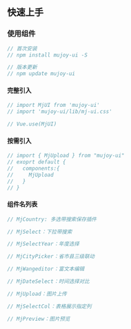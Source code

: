 <!--
 * @Description: 快速开始文档
 * @Author: panrui
 * @Date: 2021-05-26 11:06:53
 * @LastEditTime: 2021-06-15 11:45:46
 * @LastEditors: panrui
 * 不忘初心,不负梦想
-->

## 快速上手

### 使用组件

```js
// 首次安装
// npm install mujoy-ui -S

// 版本更新
// npm update mujoy-ui
```

#### 完整引入

<!-- 在 mian.js 中写入以下内容 -->

```js
// import MjUI from 'mujoy-ui'
// import 'mujoy-ui/lib/mj-ui.css'

// Vue.use(MjUI)
```

#### 按需引入

<!-- 在具体组件中使用 -->

```js
// import { MjUpload } from "mujoy-ui"
// exoprt default {
//   components:{
//     MjUpload
//   }
// }
```

#### 组件名列表

```js
// MjCountry: 多选带搜索保存插件

// MjSelect：下拉带搜索

// MjSelectYear：年度选择

// MjCityPicker：省市县三级联动

// MjWangeditor：富文本编辑

// MjDateSelect：时间选择对比

// MjUpload：图片上传

// MjSelectCol：表格展示指定列

// MjPreview：图片预览

```
